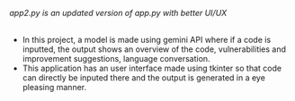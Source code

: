 <i>app2.py is an updated version of app.py with better UI/UX</i>
<br><br>
- In this project, a model is made using gemini API where if a code is inputted, the output shows an overview of the code, vulnerabilities and improvement suggestions, language conversation.<br>
- This application has an user interface made using tkinter so that code can directly be inputed there and the output is generated in a eye pleasing manner.
